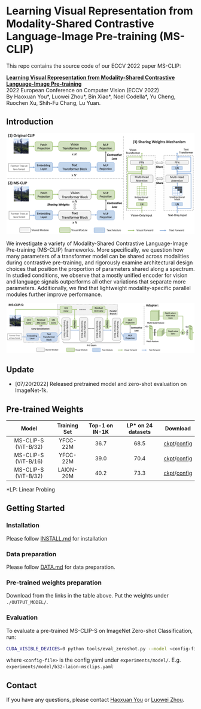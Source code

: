 # Learning Visual Representation from Modality-Shared Contrastive Language-Image Pre-training (MS-CLIP)

This repo contains the source code of our ECCV 2022 paper MS-CLIP:

[**Learning Visual Representation from Modality-Shared Contrastive Language-Image Pre-training**](https://openreview.net/pdf?id=ROteIE-4A6W)
<br>
2022 European Conference on Computer Vision (ECCV 2022)
<br>
By Haoxuan You*, Luowei Zhou*, Bin Xiao*, Noel Codella*, Yu Cheng, Ruochen Xu, Shih-Fu Chang, Lu Yuan.


## Introduction
![MS-CLIP](/Figs/diagram1.png)

We investigate a variety of Modality-Shared Contrastive Language-Image Pre-training (MS-CLIP) frameworks. More specifically, we question how many parameters of a transformer model can be shared across modalities during contrastive pre-training, and rigorously examine architectural design choices that position the proportion of parameters shared along a spectrum. In studied conditions, we observe that a mostly unified encoder for vision and language signals outperforms all other variations that separate more parameters. Additionally, we find that lightweight modality-specific parallel modules further improve performance.

![MS-CLIP-S](/Figs/diagram2.png)


## Update
- [07/20/2022] Released pretrained model and zero-shot evaluation on ImageNet-1k.

## Pre-trained Weights
| Model | Training Set | Top-1 on IN-1K | LP* on 24 datasets | Download
| :----: | :---: | :---: | :---: | :---: |
| MS-CLIP-S (ViT-B/32) | YFCC-22M | 36.7 | 68.5 | [ckpt](https://1drv.ms/u/s!ApxSG5cLDhMkg4M4h8GPb7QYsUoM6Q)/[config](experiments/model/b32-yfcc-msclips.yaml)
| MS-CLIP-S (ViT-B/16) | YFCC-22M | 39.0 | 70.4 | [ckpt](https://1drv.ms/u/s!ApxSG5cLDhMkg4M3PYoDKdcrR7NOgQ?e=ExKwEW)/[config](experiments/model/b16-yfcc-msclips.yaml)
| MS-CLIP-S (ViT-B/32) |LAION-20M| 40.2 | 73.3 | [ckpt](https://1drv.ms/u/s!ApxSG5cLDhMkg4M57QFPJzPrMReF8A?e=eGW8NX)/[config](experiments/model/b32-laion-msclips.yaml)

*LP: Linear Probing

## Getting Started
### Installation
Please follow [INSTALL.md](./INSTALL.md) for installation
### Data preparation
Please follow [DATA.md](./DATASET/DATA.md) for data preparation.
### Pre-trained weights preparation
Download from the links in the table above. Put the weights under `./OUTPUT_MODEL/`.
### Evaluation
To evaluate a pre-trained MS-CLIP-S on ImageNet Zero-shot Classification, run:

```bash
CUDA_VISIBLE_DEVICES=0 python tools/eval_zeroshot.py --model <config-file> 
```
where `<config-file>` is the config yaml under `experiments/model/`. E.g. `experiments/model/b32-laion-msclips.yaml`


<!-- ## Citation
If you find this project useful for your research, please kindly cite our paper:

```bibtex
@incollection{NIPS2019_8940,
title = {PointDAN: A Multi-Scale 3D Domain Adaption Network for Point Cloud Representation},
author = {Qin, Can and You, Haoxuan and Wang, Lichen and Kuo, C.-C. Jay and Fu, Yun},
booktitle = {Advances in Neural Information Processing Systems 32},
editor = {H. Wallach and H. Larochelle and A. Beygelzimer and F. d\textquotesingle Alch\'{e}-Buc and E. Fox and R. Garnett},
pages = {7190--7201},
year = {2019},
publisher = {Curran Associates, Inc.},
url = {http://papers.nips.cc/paper/8940-pointdan-a-multi-scale-3d-domain-adaption-network-for-point-cloud-representation.pdf}
}
``` -->

## Contact
If you have any questions, please contact [Haoxuan You](haoxuanyou@gmail.com) or [Luowei Zhou](zhouluoweiwest@gmail.com).
